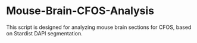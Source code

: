 # Mouse-Brain-CFOS-Analysis
This script is designed for analyzing mouse brain sections for CFOS, based on Stardist DAPI segmentation.
